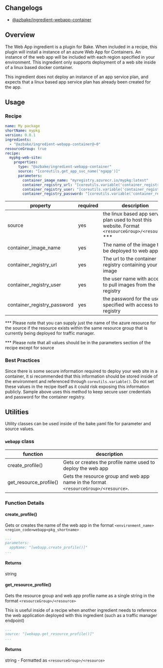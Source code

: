 ## Changelogs
* [@azbake/ingredient-webapp-container](./CHANGELOG.md)

## Overview

The Web App ingredient is a plugin for Bake.  When included in a recipe, this plugin will install a instance of an azure Web App for Containers.  An instance of the web app will be included with each region specified in your environment.  This ingredient only supports deployment of a web site inside of a linux based docker container.

This ingredient does not deploy an instance of an app service plan, and expects that a linux based app service plan has already been created for the app.

## Usage

### Recipe
```yaml
name: My package
shortName: mypkg
version: 0.0.1
ingredients:
  - "@azbake/ingredient-webapp-container@~0"
resourceGroup: true
recipe:
  mypkg-web-site:
    properties:
      type: "@azbake/ingredient-webapp-container"
      source: "[coreutils.get_app_svc_name('ngapp')]"
      parameters:
        container_image_name: "myregistry.azurecr.io/mypkg:latest"
        container_registry_url: "[coreutils.variable('container_registry_url')]"
        container_registry_user: "[coreutils.variable('container_registry_user')]"
        container_registry_password: "[coreutils.variable('container_registry_password')]"
```


|property|required|description|
|---------|--------|-----------|
|source|yes|the linux based app service plan used to host this website.  Format ``<resourceGroup>/<resource>`` ***|
|container_image_name|yes|The name of the image to be deployed to web app.|
|container_registry_url|yes|The url to the container registry containing your image|
|container_registry_user|yes|the user name with access to pull images from the registry|
|container_registry_password|yes|the password for the user specified with access to the registry|

***  Please note that you can supply just the name of the azure resource for the source if the resource exists within the same resource group that is currently being deployed for traffic manager.

*** Please note that all values should be in the parameters section of the recipe except for source

### Best Practices
Since there is some secure information required to deploy your web site in a container, it si recommended that this information should be stored inside of the environment and referenced through ``coreutils.variable()``.  Do not set these values in the recipe itself as it could risk exposing this information publicly. Sample above uses this method to keep secure user credentials and password for the container registry.

## Utilities

Utility classes can be used inside of the bake.yaml file for parameter and source values.

### ``webapp`` class

|function|description|
|--------|-----------|
|create_profile()|Gets or creates the profile name used to deploy the web app|
|get_resource_profile()|Gets the resource group and web app name in the format ``<resourceGroup>/<resource>``.|

### Function Details

#### create_profile()
Gets or creates the name of the web app in the format ``<environment_name><region_code>webapp<pkg_shortname>``

```yaml
...
parameters:
  appName: "[webapp.create_profile()]"
...
```
#### Returns
string

#### get_resource_profile()
Gets the resource group and web app profile name as a single string in the format ``<resourceGroup>/<resource>``

This is useful inside of a recipe when another ingredient needs to reference the web application deployed with this ingredient (such as a traffic manager endpoint)

```yaml
...
source: "[webapp.get_resource_profile()]"
...
```

#### Returns
string - Formatted as ``<resourceGroup>/<resource>``
